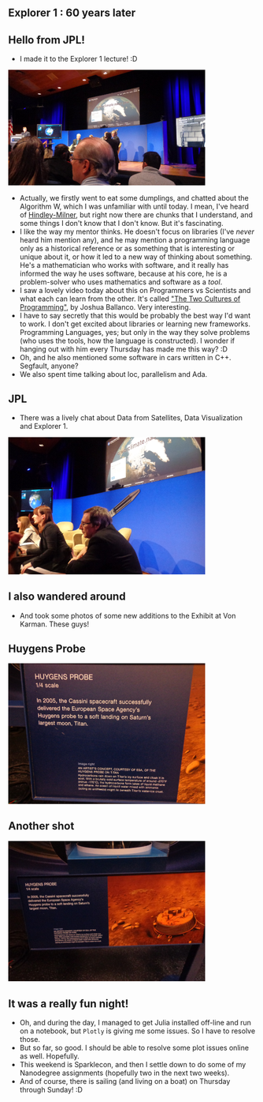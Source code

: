 ## Explorer 1 : 60 years later

## Hello from JPL!
- I made it to the Explorer 1 lecture! :D

<img src="/images/explorer/e1.png" width="400">

- Actually, we firstly went to eat some dumplings, and chatted about 
  the Algorithm W, which I was unfamiliar with until today. 
  I mean, I've heard of [Hindley-Milner](https://en.wikipedia.org/wiki/Hindley%E2%80%93Milner_type_system), but right now there are chunks
  that I understand, and some things I don't know that I don't know.
  But it's fascinating. 
- I like the way my mentor thinks. He doesn't focus on libraries (I've *never* heard him mention any), and he may mention 
  a programming language only as a historical reference or as something that is interesting or unique about it, or how it led
  to a new way of thinking about something. He's a mathematician who works with software, and it really has informed the way
  he uses software, because at his core, he is a problem-solver who uses mathematics and software as a *tool*.
- I saw a lovely video today about this on Programmers vs Scientists and what each can learn from the other. 
  It's called ["The Two Cultures of Programming"](https://www.youtube.com/watch?v=C3iR_PknlFc), by Joshua Ballanco.
  Very interesting. 
- I have to say secretly that this would be probably the best way I'd want to work. I don't get excited about libraries
  or learning new frameworks. Programming Languages, yes; but only in the way they solve problems (who uses the tools, 
  how the language is constructed). I wonder if hanging out with him every Thursday has made me this way? :D
- Oh, and he also mentioned some software in cars written in C++. Segfault, anyone?
- We also spent time talking about loc, parallelism and Ada.

## JPL

- There was a lively chat about Data from Satellites, Data Visualization and Explorer 1.

<img src="/images/explorer/e4.png" width="400">

## I also wandered around
- And took some photos of some new additions to the Exhibit at Von Karman.
These guys!

## Huygens Probe

<img src="/images/explorer/e2.png" width="400">

## Another shot

<img src="/images/explorer/e3.png" width="400">

## It was a really fun night!
- Oh, and during the day, I managed to get Julia installed off-line and run on
  a notebook, but ```Plotly``` is giving me some issues. So I have to resolve those.
- But so far, so good. I should be able to resolve some plot issues online as well. 
  Hopefully.
- This weekend is Sparklecon, and then I settle down to do some of my Nanodegree assignments
  (hopefully two in the next two weeks). 
- And of course, there is sailing (and living on a boat) on Thursday through Sunday! :D
  
